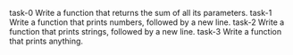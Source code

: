 task-0 Write a function that returns the sum of all its parameters.
task-1 Write a function that prints numbers, followed by a new line.
task-2 Write a function that prints strings, followed by a new line.
task-3 Write a function that prints anything.
